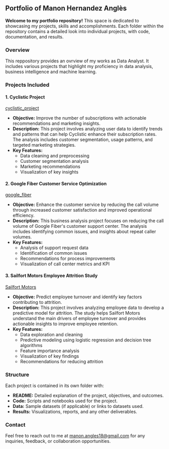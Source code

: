 ## Portfolio of Manon Hernandez Anglès
**Welcome to my portfolio repository!** This space is dedicated to showcasing my projects, skills and accomplishments. Each folder within the repository contains a detailed look into individual projects, with code, documentation, and results.

### Overview
This reppository provides an ovrview of my works as Data Analyst. It includes various projects that highlight my proficiency in data analysis, business intelligence and machine learning.

### Projects Included

#### **1. Cyclistic Project**
[cyclistic_project](https://github.com/LaRaison18/Portfolio/tree/99fb4b2636a0d70086a804030da351b427c372d3/cyclistic_project)
- **Objective:** Improve the number of subscriptions with actionable recommendations and marketing insights.
- **Description:** This project involves analyzing user data to identify trends and patterns that can help Cyclistic enhance their subscription rates. The analysis includes customer segmentation, usage patterns, and targeted marketing strategies.
- **Key Features:**
  - Data cleaning and preprocessing
  - Customer segmentation analysis
  - Marketing recommendations
  - Visualization of key insights

#### **2. Google Fiber Customer Service Optimization**
[google_fiber](https://github.com/LaRaison18/Portfolio/tree/99fb4b2636a0d70086a804030da351b427c372d3/google_fiber)
- **Objective:** Enhance the customer service by reducing the call volume through increased customer satisfaction and improved operational efficiency.
- **Description:** This business analysis project focuses on reducing the call volume of Google Fiber's customer support center. The analysis includes identifying common issues, and insights about repeat caller volumes.
- **Key Features:**
  - Analysis of support request data
  - Identification of common issues
  - Recommendations for process improvements
  - Visualization of call center metrics and KPI

#### **3. Sailfort Motors Employee Attrition Study**
[Sailfort Motors](https://github.com/LaRaison18/Portfolio/tree/99fb4b2636a0d70086a804030da351b427c372d3/sailfort_motors)
- **Objective:** Predict employee turnover and identify key factors contributing to attrition.
- **Description:** This project involves analyzing employee data to develop a predictive model for attrition. The study helps Sailfort Motors understand the main drivers of employee turnover and provides actionable insights to improve employee retention.
- **Key Features:**
  - Data exploration and cleaning
  - Predictive modeling using logistic regression and decision tree algorithms
  - Feature importance analysis
  - Visualization of key findings
  - Recommendations for reducing attrition

### Structure
Each project is contained in its own folder with:
- **README:** Detailed explanation of the project, objectives, and outcomes.
- **Code:** Scripts and notebooks used for the project.
- **Data:** Sample datasets (if applicable) or links to datasets used.
- **Results:** Visualizations, reports, and any other deliverables.

### Contact
Feel free to reach out to me at manon.angles18@gmail.com for any inquiries, feedback, or collaboration opportunities.
